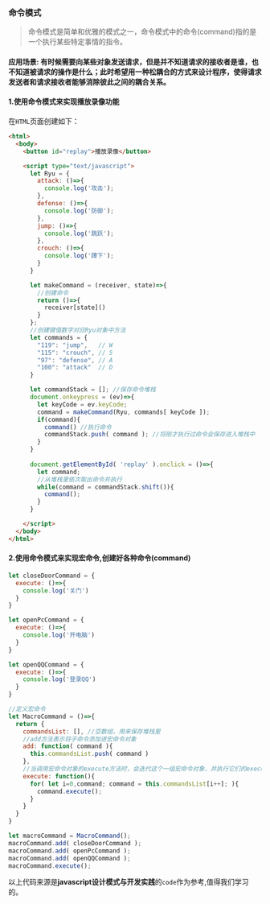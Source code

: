 <!-- markdownlint-disable -->
### 命令模式
> 命令模式是简单和优雅的模式之一，命令模式中的命令(command)指的是一个执行某些特定事情的指令。

#### 应用场景: 有时候需要向某些对象发送请求，但是并不知道请求的接收者是谁，也不知道被请求的操作是什么；此时希望用一种松耦合的方式来设计程序，使得请求发送者和请求接收者能够消除彼此之间的耦合关系。

#### 1.使用命令模式来实现播放录像功能
在`HTML`页面创建如下：

```html
<html>
  <body>
    <button id="replay">播放录像</button>

    <script type="text/javascript">
      let Ryu = {
        attack: ()=>{
          console.log('攻击');
        },
        defense: ()=>{
          console.log('防御');
        },
        jump: ()=>{
          console.log('跳跃');
        },
        crouch: ()=>{
          console.log('蹲下');
        }
      }

      let makeCommand = (receiver, state)=>{
        //创建命令
        return ()=>{
          receiver[state]()
        }
      };
      //创建键值数字对应Ryu对象中方法
      let commands = {
        "119": "jump",   // W
        "115": "crouch", // S
        "97": "defense", // A
        "100": "attack"  // D
      }

      let commandStack = []; //保存命令堆栈
      document.onkeypress = (ev)=>{
        let keyCode = ev.keyCode;
        command = makeCommand(Ryu, commands[ keyCode ]);
        if(command){
          command() //执行命令
          commandStack.push( command ); //将刚才执行过命令会保存进入堆栈中
        }
      }
      
      document.getElementById( 'replay' ).onclick = ()=>{ 
        let command;
        //从堆栈里依次取出命令并执行
        while(command = commandStack.shift()){
          command();
        }
      }

    </script>
  </body>
</html>
```

#### 2.使用命令模式来实现宏命令,创建好各种命令(command)

```js
let closeDoorCommand = {
  execute: ()=>{
    console.log('关门')
  }
}

let openPcCommand = {
  execute: ()=>{
    console.log('开电脑')
  }
}

let openQQCommand = {
  execute: ()=>{
    console.log('登录QQ')
  }
}

//定义宏命令
let MacroCommand = ()=>{
  return {
    commandsList: [], //空数组，用来保存堆栈里
    //add方法表示将子命令添加进宏命令对象
    add: function( command ){
      this.commandsList.push( command )
    },
    //当调用宏命令对象的execute方法时，会迭代这个一组宏命令对象，并执行它们的execute方法
    execute: function(){
      for( let i=0,command; command = this.commandsList[i++]; ){
        command.execute();
      }
    }
  }
}

let macroCommand = MacroCommand();
macroCommand.add( closeDoorCommand );
macroCommand.add( openPcCommand );
macroCommand.add( openQQCommand );
macroCommand.execute();
```

以上代码来源是**javascript设计模式与开发实践**的`code`作为参考,值得我们学习的。